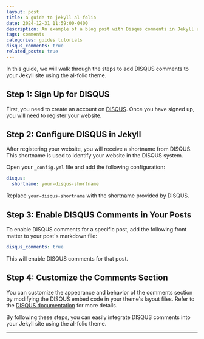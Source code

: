 ```yaml
---
layout: post
title: a guide to jekyll al-folio
date: 2024-12-31 11:59:00-0400
description: An example of a blog post with Disqus comments in Jekyll using the al-folio theme
tags: comments
categories: guides tutorials
disqus_comments: true
related_posts: true
---
```


In this guide, we will walk through the steps to add DISQUS comments to your Jekyll site using the al-folio theme.

## Step 1: Sign Up for DISQUS
First, you need to create an account on [DISQUS](https://disqus.com/). Once you have signed up, you will need to register your website.

## Step 2: Configure DISQUS in Jekyll
After registering your website, you will receive a shortname from DISQUS. This shortname is used to identify your website in the DISQUS system.

Open your `_config.yml` file and add the following configuration:

```yaml
disqus:
  shortname: your-disqus-shortname
```

Replace `your-disqus-shortname` with the shortname provided by DISQUS.

## Step 3: Enable DISQUS Comments in Your Posts
To enable DISQUS comments for a specific post, add the following front matter to your post's markdown file:

```yaml
disqus_comments: true
```

This will enable DISQUS comments for that post.

## Step 4: Customize the Comments Section
You can customize the appearance and behavior of the comments section by modifying the DISQUS embed code in your theme's layout files. Refer to the [DISQUS documentation](https://help.disqus.com/) for more details.

By following these steps, you can easily integrate DISQUS comments into your Jekyll site using the al-folio theme.

---

